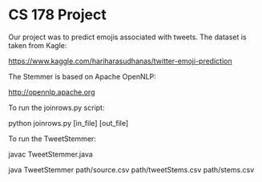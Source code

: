 # CS 178 Project

Our project was to predict emojis associated with tweets. The dataset is taken from Kagle:

https://www.kaggle.com/hariharasudhanas/twitter-emoji-prediction

The Stemmer is based on Apache OpenNLP:

http://opennlp.apache.org

To run the joinrows.py script:

python joinrows.py [in_file] [out_file]

To run the TweetStemmer:

javac TweetStemmer.java

java TweetStemmer path/source.csv path/tweetStems.csv path/stems.csv
